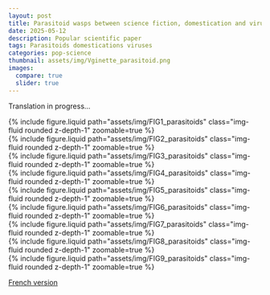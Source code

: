 ```yaml
---
layout: post
title: Parasitoid wasps between science fiction, domestication and viruses!
date: 2025-05-12 
description: Popular scientific paper
tags: Parasitoids domestications viruses
categories: pop-science
thumbnail: assets/img/Vginette_parasitoid.png
images:
  compare: true
  slider: true
---
```


Translation in progress...


<div class="row mt-3">
    <div class="col-sm mt-3 mt-md-0">
        {% include figure.liquid path="assets/img/FIG1_parasitoids" class="img-fluid rounded z-depth-1" zoomable=true %}
    </div>
</div>


<div class="row mt-3">
    <div class="col-sm mt-3 mt-md-0">
        {% include figure.liquid path="assets/img/FIG2_parasitoids" class="img-fluid rounded z-depth-1" zoomable=true %}
    </div>
</div>

<div class="row mt-3">
    <div class="col-sm mt-3 mt-md-0">
        {% include figure.liquid path="assets/img/FIG3_parasitoids" class="img-fluid rounded z-depth-1" zoomable=true %}
    </div>
</div>

<div class="row mt-3">
    <div class="col-sm mt-3 mt-md-0">
        {% include figure.liquid path="assets/img/FIG4_parasitoids" class="img-fluid rounded z-depth-1" zoomable=true %}
    </div>
</div>

<div class="row mt-3">
    <div class="col-sm mt-3 mt-md-0">
        {% include figure.liquid path="assets/img/FIG5_parasitoids" class="img-fluid rounded z-depth-1" zoomable=true %}
    </div>
</div>

<div class="row mt-3">
    <div class="col-sm mt-3 mt-md-0">
        {% include figure.liquid path="assets/img/FIG6_parasitoids" class="img-fluid rounded z-depth-1" zoomable=true %}
    </div>
</div>

<div class="row mt-3">
    <div class="col-sm mt-3 mt-md-0">
        {% include figure.liquid path="assets/img/FIG7_parasitoids" class="img-fluid rounded z-depth-1" zoomable=true %}
    </div>
</div>

<div class="row mt-3">
    <div class="col-sm mt-3 mt-md-0">
        {% include figure.liquid path="assets/img/FIG8_parasitoids" class="img-fluid rounded z-depth-1" zoomable=true %}
    </div>
</div>

<div class="row mt-3">
    <div class="col-sm mt-3 mt-md-0">
        {% include figure.liquid path="assets/img/FIG9_parasitoids" class="img-fluid rounded z-depth-1" zoomable=true %}
    </div>
</div>


[French version](https://www.projetpangolin.com/les-guepes-parasitoides-domestications-virus/)
